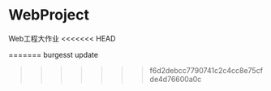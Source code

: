 # WebProject
Web工程大作业
<<<<<<< HEAD

=======
burgesst update
>>>>>>> f6d2debcc7790741c2c4cc8e75cfde4d76600a0c
